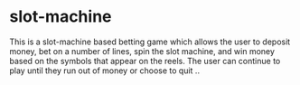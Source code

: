 # slot-machine
This is a slot-machine based betting game which allows the user to deposit money, bet on a number of lines, spin the slot machine, and win money based on the symbols that appear on the reels. The user can continue to play until they run out of money or choose to quit ..
